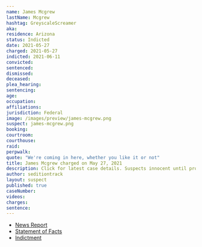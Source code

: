 ```yaml
---
name: James Mcgrew
lastName: Mcgrew
hashtag: GreyscaleScreamer
aka:
residence: Arizona
status: Indicted
date: 2021-05-27
charged: 2021-05-27
indicted: 2021-06-11
convicted:
sentenced:
dismissed:
deceased:
plea_hearing:
sentencing:
age:
occupation:
affiliations:
jurisdiction: Federal
image: /images/preview/james-mcgrew.png
suspect: james-mcgrew.png
booking:
courtroom:
courthouse:
raid:
perpwalk:
quote: "We're coming in here, whether you like it or not"
title: James Mcgrew charged on May 27, 2021
description: Click for latest case details. Suspects innocent until proven guilty.
author: seditiontrack
layout: suspect
published: true
caseNumber:
videos:
charges:
sentence:
---
```


- [News Report](https://www.azcentral.com/story/news/local/arizona/2021/06/02/james-burton-mcgrew-king-james-belly-tattoo-arrested-arizona-striking-2-officers-capitol-riot-jan-6/7499980002/)
- [Statement of Facts](https://www.justice.gov/usao-dc/case-multi-defendant/file/1400856/download)
- [Indictment](https://www.justice.gov/usao-dc/case-multi-defendant/file/1410716/download)
